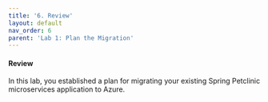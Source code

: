 ```yaml
---
title: '6. Review'
layout: default
nav_order: 6
parent: 'Lab 1: Plan the Migration'
---
```


#### Review

In this lab, you established a plan for migrating your existing Spring Petclinic microservices application to Azure.